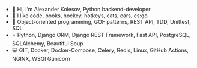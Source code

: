 - 👋 Hi, I’m Alexander Kolesov, Python backend-developer
- 💙 I like code, books, hockey, hotkeys, cats, cars, cs:go
- 👀 Object-oriented programming, GOF patterns, REST API, TDD, Unittest, SQL
- ⭐️ Python, Django ORM, Django REST Framework, Fast API, PostgreSQL, SQLAlchemy, Beautiful Soup
- 💻 GIT, Docker, Docker-Compose, Celery, Redis, Linux, GitHub Actions, NGINX, WSGI Gunicorn
<!-- - 📫 Contact me: [t.me/akolesov](http://akolesov.t.me "t.me/akolesov")  or 4kolesov@gmail.com -->

<!---
4kolesov/4kolesov is a ✨ special ✨ repository because its `README.md` (this file) appears on your GitHub profile.
You can click the Preview link to take a look at your changes.
- ⭐️ 
--->
